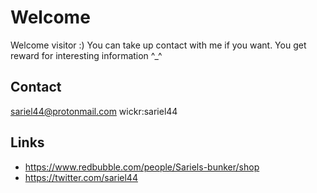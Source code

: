 
# Welcome

Welcome visitor :) You can take up contact with me if you want. You get reward for interesting information ^_^

## Contact

sariel44@protonmail.com
wickr:sariel44

## Links

* https://www.redbubble.com/people/Sariels-bunker/shop
* https://twitter.com/sariel44
